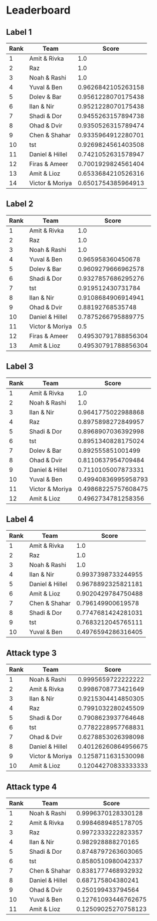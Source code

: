 # Leaderboard

## Label 1
| Rank | Team | Score |
|---|---|---|
|1|Amit & Rivka|1.0|
|2|Raz|1.0|
|3|Noah & Rashi|1.0|
|4|Yuval & Ben|0.9626842105263158|
|5|Dolev & Bar|0.9561228070175438|
|6|Ilan & Nir|0.9521228070175438|
|7|Shadi & Dor|0.9455263157894738|
|8|Ohad & Dvir|0.9350526315789474|
|9|Chen & Shahar|0.9335964912280701|
|10|tst|0.9269824561403508|
|11|Daniel & Hillel|0.7421052631578947|
|12|Firas & Ameer|0.7001929824561404|
|13|Amit & Lioz|0.6533684210526316|
|14|Victor & Moriya|0.6501754385964913|


## Label 2
| Rank | Team | Score |
|---|---|---|
|1|Amit & Rivka|1.0|
|2|Raz|1.0|
|3|Noah & Rashi|1.0|
|4|Yuval & Ben|0.965958360450678|
|5|Dolev & Bar|0.9609279666962578|
|6|Shadi & Dor|0.9327857686295276|
|7|tst|0.919512430731784|
|8|Ilan & Nir|0.9108684906914941|
|9|Ohad & Dvir|0.88192768535748|
|10|Daniel & Hillel|0.7875266795889775|
|11|Victor & Moriya|0.5|
|12|Firas & Ameer|0.49530791788856304|
|13|Amit & Lioz|0.49530791788856304|


## Label 3
| Rank | Team | Score |
|---|---|---|
|1|Amit & Rivka|1.0|
|2|Noah & Rashi|1.0|
|3|Ilan & Nir|0.9641775022988868|
|4|Raz|0.8975898272849957|
|5|Shadi & Dor|0.8968907036392998|
|6|tst|0.8951340828175024|
|7|Dolev & Bar|0.892555851001499|
|8|Ohad & Dvir|0.8110637954709484|
|9|Daniel & Hillel|0.7110105007873331|
|10|Yuval & Ben|0.49940836995958793|
|11|Victor & Moriya|0.49868225757608475|
|12|Amit & Lioz|0.4962734781258356|


## Label 4
| Rank | Team | Score |
|---|---|---|
|1|Amit & Rivka|1.0|
|2|Raz|1.0|
|3|Noah & Rashi|1.0|
|4|Ilan & Nir|0.9937398733244955|
|5|Daniel & Hillel|0.9678892325821181|
|6|Amit & Lioz|0.9020429784750488|
|7|Chen & Shahar|0.796149900619578|
|8|Shadi & Dor|0.7747681424281031|
|9|tst|0.7683212045765111|
|10|Yuval & Ben|0.4976594286316405|


## Attack type 3
| Rank | Team | Score |
|---|---|---|
|1|Noah & Rashi|0.9995659722222222|
|2|Amit & Rivka|0.9986708773421649|
|3|Ilan & Nir|0.9215304414850305|
|4|Raz|0.7991032280245509|
|5|Shadi & Dor|0.7908623937764648|
|6|tst|0.7782228957768831|
|7|Ohad & Dvir|0.6278853026398098|
|8|Daniel & Hillel|0.40126260864956675|
|9|Victor & Moriya|0.1258711631530098|
|10|Amit & Lioz|0.12044270833333333|


## Attack type 4
| Rank | Team | Score |
|---|---|---|
|1|Noah & Rashi|0.9996370128330128|
|2|Amit & Rivka|0.9984689485178705|
|3|Raz|0.9972333222823357|
|4|Ilan & Nir|0.982928888270165|
|5|Shadi & Dor|0.8748797263603065|
|6|tst|0.8580510980042337|
|7|Chen & Shahar|0.8381777468932932|
|8|Daniel & Hillel|0.687175804380241|
|9|Ohad & Dvir|0.250199433794564|
|10|Yuval & Ben|0.12761093446762675|
|11|Amit & Lioz|0.12509025270758123|


